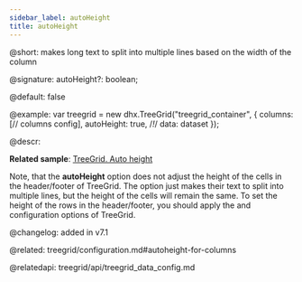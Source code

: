 ```yaml
---
sidebar_label: autoHeight
title: autoHeight
---  
```


@short: makes long text to split into multiple lines based on the width of the column

@signature: autoHeight?: boolean;

@default: false


@example: 
var treegrid = new dhx.TreeGrid("treegrid_container", {
	columns: [// columns config],
	autoHeight: true,  /*!*/
	data: dataset
});



@descr: 

**Related sample**: [TreeGrid. Auto height](https://snippet.dhtmlx.com/4158ftak)

Note, that the **autoHeight** option does not adjust the height of the cells in the header/footer of TreeGrid. The option just makes their text to split into multiple lines, but the height of the cells will remain the same. To set the height of the rows in the header/footer, you should apply the [](treegrid/api/treegrid_headerrowheight_config.md) and [](treegrid/api/treegrid_footerrowheight_config.md) configuration options of TreeGrid.

@changelog: added in v7.1

@related: treegrid/configuration.md#autoheight-for-columns

@relatedapi: treegrid/api/treegrid_data_config.md
